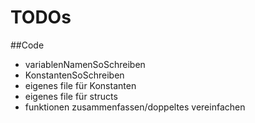 # TODOs


##Code

* variablenNamenSoSchreiben
* KonstantenSoSchreiben
* eigenes file für Konstanten
* eigenes file für structs
* funktionen zusammenfassen/doppeltes vereinfachen
